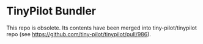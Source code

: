 # TinyPilot Bundler

This repo is obsolete. Its contents have been merged into tiny-pilot/tinypilot repo (see https://github.com/tiny-pilot/tinypilot/pull/986).
